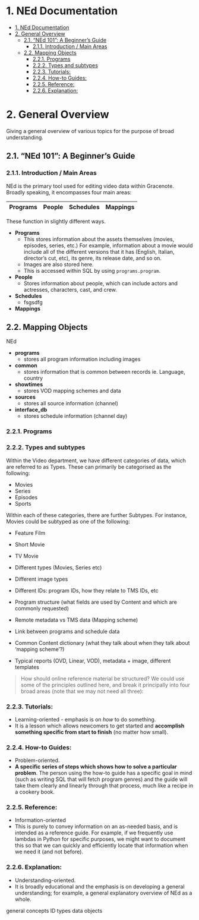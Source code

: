 # 1. NEd Documentation

<!-- TOC -->

- [1. NEd Documentation](#1-ned-documentation)
- [2. General Overview](#2-general-overview)
    - [2.1. “NEd 101”: A Beginner’s Guide](#21-ned-101-a-beginners-guide)
        - [2.1.1. Introduction / Main Areas](#211-introduction--main-areas)
    - [2.2. Mapping Objects](#22-mapping-objects)
        - [2.2.1. Programs](#221-programs)
        - [2.2.2. Types and subtypes](#222-types-and-subtypes)
        - [2.2.3. Tutorials:](#223-tutorials)
        - [2.2.4. How-to Guides:](#224-how-to-guides)
        - [2.2.5. Reference:](#225-reference)
        - [2.2.6. Explanation:](#226-explanation)

<!-- /TOC -->

# 2. General Overview
Giving a general overview of various topics for the purpose of broad understanding.


## 2.1. “NEd 101”: A Beginner’s Guide
### 2.1.1. Introduction / Main Areas 
NEd is the primary tool used for editing video data within Gracenote. Broadly speaking, it encompasses four main areas:

| Programs | People | Schedules | Mappings |
| -------- | -------- | -------- | -------- |

These function in slightly different ways.

- **Programs**
    - This stores information about the assets themselves (movies, episodes, series, etc.) For example, information about a movie would include all of the different versions that it has (English, Italian, director’s cut, etc), its genre, its release date, and so on.
    - Images are also stored here.
    - This is accessed within SQL by using `programs.program`.
- **People**
    - Stores information about people, which can include actors and actresses, characters, cast, and crew.
- **Schedules**
    - fsgsdfg
- **Mappings**


## 2.2. Mapping Objects
NEd

- **programs**			
    - stores all program information including images	
- **common**		
    - stores information that is common between records ie. Language, country 
- **showtimes**		
    - stores VOD mapping schemes and data	
- **sources**			
    - stores all source information (channel)	
- **interface_db**		
    - stores schedule information (channel day)




### 2.2.1. Programs

### 2.2.2. Types and subtypes
Within the Video department, we have different categories of data, which are referred to as Types. These can primarily be categorised as the following:

- Movies
- Series
- Episodes
- Sports

Within each of these categories, there are further Subtypes. For instance, Movies could be subtyped as one of the following:

- Feature Film
- Short Movie
- TV Movie




- Different types (Movies, Series etc)
- Different image types
- Different IDs: program IDs, how they relate to TMS IDs, etc
- Program structure (what fields are used by Content and which are commonly requested)
- Remote metadata vs TMS data (Mapping scheme)
- Link between programs and schedule data 
- Common Content dictionary (what they talk about when they talk about ‘mapping scheme’?) 
- Typical reports (OVD, Linear, VOD),  metadata + image, different templates


> How should online reference material be structured?
> We could use some of the principles outlined here, and break it principally into four broad areas (note that we may not need all three):

### 2.2.3. Tutorials:
- Learning-oriented - emphasis is on _how_ to do something.
- It is a lesson which allows newcomers to get started and **accomplish something specific from start to finish** (no matter how small).

### 2.2.4. How-to Guides:
- Problem-oriented.
- **A specific series of steps which shows how to solve a particular problem**. The person using the how-to guide has a specific goal in mind (such as writing SQL that will fetch program genres) and the guide will take them clearly and linearly through that process, much like a recipe in a cookery book.

### 2.2.5. Reference:
- Information-oriented
- This is purely to convey information on an as-needed basis, and is intended as a reference guide. For example, if we frequently use lambdas in Python for specific purposes, we might want to document this so that we can quickly and efficiently locate that information when we need it (and not before).

### 2.2.6. Explanation:
- Understanding-oriented.
- It is broadly educational and the emphasis is on developing a general understanding; for example, a general explanatory overview of NEd as a whole.

general concepts
ID types
data objects
